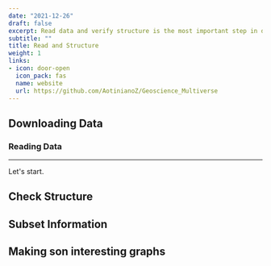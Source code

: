 ```yaml
---
date: "2021-12-26"
draft: false
excerpt: Read data and verify structure is the most important step in data science, in this first post I am going to show you how to do it with data from Institute of Geological, Metallurgic and Mining relate to Enviromental Base Line (Water Resource)
subtitle: ""
title: Read and Structure
weight: 1
links:
- icon: door-open
  icon_pack: fas
  name: website
  url: https://github.com/AotinianoZ/Geoscience_Multiverse
---
```



## Downloading Data

### Reading Data

---

Let's start.

## Check Structure

## Subset Information

## Making son interesting graphs